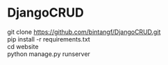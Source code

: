 # DjangoCRUD

git clone https://github.com/bintangf/DjangoCRUD.git <br>
pip install -r requirements.txt <br>
cd website <br>
python manage.py runserver<br>
